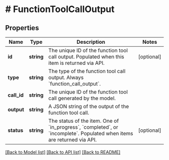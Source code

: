 # # FunctionToolCallOutput

## Properties

Name | Type | Description | Notes
------------ | ------------- | ------------- | -------------
**id** | **string** | The unique ID of the function tool call output. Populated when this item is returned via API. | [optional]
**type** | **string** | The type of the function tool call output. Always &#x60;function_call_output&#x60;. |
**call_id** | **string** | The unique ID of the function tool call generated by the model. |
**output** | **string** | A JSON string of the output of the function tool call. |
**status** | **string** | The status of the item. One of &#x60;in_progress&#x60;, &#x60;completed&#x60;, or &#x60;incomplete&#x60;. Populated when items are returned via API. | [optional]

[[Back to Model list]](../../README.md#models) [[Back to API list]](../../README.md#endpoints) [[Back to README]](../../README.md)
